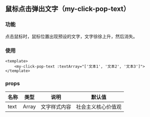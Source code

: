 ## 鼠标点击弹出文字（my-click-pop-text）
### 功能
点击鼠标时，鼠标位置出现预设的文字，文字徐徐上升，然后消失。
### 使用
```
<template>
    <my-click-pop-text :textArray="['文本1', '文本2', '文本3']">
</template>
```
### props
|名称|类型|说明|默认值|
|-----|----|-----|----|
|text|Array|文字样式内容|社会主义核心价值观|